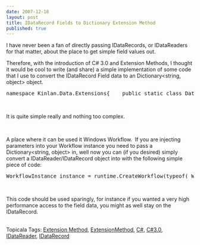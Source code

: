 ```yaml
---
date: 2007-12-18
layout: post
title: IDataRecord Fields to Dictionary Extension Method
published: true
---
```

<p>I have never been a fan of directly passing IDataRecords, or IDataReaders for that matter, about the place to get simple field values out.</p> <p>Therefore, with the introduction of C# 3.0 and Extension Methods, I thought it would be cool to write (and share) a simple implementation of some code that I use to convert the IDataRecord Field data to an Dictionary&lt;string, object&gt; object.</p><div class="CodeRay">
  <div class="code"><pre>namespace Kinlan.Data.Extensions{    public static class DataExtensions    {        public static Dictionary&lt;string, object&gt; FieldsToDictionary(this IDataRecord dataRecord)        {            Dictionary&lt;string, object&gt; fieldBag = new Dictionary&lt;string, object&gt;(dataRecord.FieldCount);            if (dataRecord != null)            {                               for (int fieldIdx = 0; fieldIdx &lt; dataRecord.FieldCount; fieldIdx++)                {                    string name = dataRecord.GetName(fieldIdx);                    object value = dataRecord[fieldIdx];                    fieldBag.Add(name, value);                }            }            return fieldBag;        }    }}</pre></div>
</div>
<br /><p>It is quite simple really and nothing too complex.</p><br /><p>A place where it can be used it Windows Workflow.  If you are injecting parameters into your Workflow instance you need to pass a Dictionary&lt;string, object&gt; in, well now you can (if you desired) simply convert a IDataReader/IDataRecord object into with the following simple piece of code:</p><div class="CodeRay">
  <div class="code"><pre>WorkflowInstance instance = runtime.CreateWorkflow(typeof(_WorkflowClass_), dataReaderInstance.FieldsToDictionary());</pre></div>
</div>
<br /><p>This code should be used sparingly, for instance if you wanted a very high performance access to the field data, you might as well stay on the IDataRecord.</p><br /><div class="wlWriterSmartContent" style="padding-right: 0px; display: inline; padding-left: 0px; padding-bottom: 0px; margin: 0px; padding-top: 0px;">Topicala Tags: <a href="http://www.topicala.com/tag/Extension%20Method" rel="tag">Extension Method</a>, <a href="http://www.topicala.com/tag/ExtensionMethod" rel="tag">ExtensionMethod</a>, <a href="http://www.topicala.com/tag/C#" rel="tag">C#</a>, <a href="http://www.topicala.com/tag/C#3.0" rel="tag">C#3.0</a>, <a href="http://www.topicala.com/tag/IDataReader" rel="tag">IDataReader</a>, <a href="http://www.topicala.com/tag/IDataRecord" rel="tag">IDataRecord</a>
</div>  <div class="blogger-post-footer"><img class="posterous_download_image" src="https://blogger.googleusercontent.com/tracker/8109338-1714036132809532123?l=www.kinlan.co.uk%2Findex.html" height="1" alt="" width="1" /></div>

